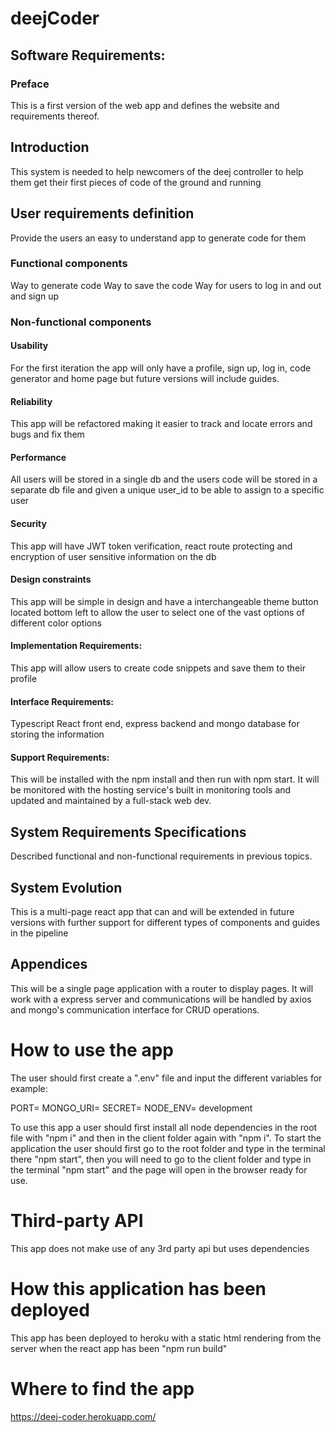 # deejCoder

## Software Requirements:
### Preface
This is a first version of the web app and defines the website and requirements thereof.

## Introduction
This system is needed to help newcomers of the deej controller to help them get their first pieces of code of the ground and running

## User requirements definition
Provide the users an easy to understand app to generate code for them

### Functional components 
Way to generate code
Way to save the code
Way for users to log in and out and sign up

### Non-functional components

#### Usability
For the first iteration the app will only have a profile, sign up, log in, code generator and home page but future versions will include guides.

#### Reliability
This app will be refactored making it easier to track and locate errors and bugs and fix them

#### Performance
All users will be stored in a single db and the users code will be stored in a separate db file and given a unique user_id to be able to assign to a specific user

#### Security
This app will have JWT token verification, react route protecting and encryption of user sensitive information on the db

#### Design constraints
This app will be simple in design and have a interchangeable theme button located bottom left to allow the user to select one of the vast options of different color options

#### Implementation Requirements:
This app will allow users to create code snippets and save them to their profile

#### Interface Requirements:
Typescript React front end, express backend and mongo database for storing the information 

#### Support Requirements:
This will be installed with the npm install and then run with npm start. It will be monitored with the hosting service's built in monitoring tools and updated and maintained by a full-stack web dev.

## System Requirements Specifications
Described functional and non-functional requirements in previous topics.

## System Evolution
This is a multi-page react app that can and will be extended in future versions with further support for different types of components and guides in the pipeline

## Appendices
This will be a single page application with a router to display pages. It will work with a express server and communications will be handled by axios and mongo's communication interface for CRUD operations.

# How to use the app
The user should first create a ".env" file and input the different variables for example:

PORT=<port number for the server to be on>
MONGO_URI=<your mongo db connection url>
SECRET=<your secret encryption key>
NODE_ENV= development

To use this app a user should first install all node dependencies in the root file with "npm i" and then in the client folder again with "npm i". To start the application the user should first go to the root folder and type in the terminal there "npm start", then you will need to go to the client folder and type in the terminal "npm start" and the page will open in the browser ready for use.

# Third-party API
This app does not make use of any 3rd party api but uses dependencies

# How this application has been deployed
This app has been deployed to heroku with a static html rendering from the server when the react app has been "npm run build"

# Where to find the app
https://deej-coder.herokuapp.com/